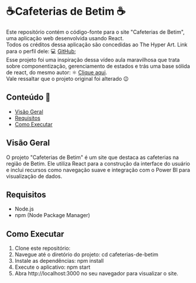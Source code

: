 # ☕Cafeterias de Betim ☕

Este repositório contém o código-fonte para o site "Cafeterias de Betim", uma aplicação web desenvolvida usando React.
<br> Todos os créditos dessa aplicação são concedidas ao The Hyper Art. Link para o perfil dele: 💻 [GitHub](https://github.com/thehyperart11);
<br> Esse projeto foi uma inspiração dessa vídeo aula maravilhosa que trata sobre componentização, gerenciamento de estados e trás uma base sólida de react, do mesmo autor: ⚛ [Clique aqui](https://www.youtube.com/watch?v=GVjIflROwJ4&t=230s).
<br> Vale ressaltar que o projeto original foi alterado  😉
## Conteúdo 🧾
- [Visão Geral](#visão-geral)
- [Requisitos](#requisitos)
- [Como Executar](#como-executar)

## Visão Geral

O projeto "Cafeterias de Betim" é um site que destaca as cafeterias na região de Betim. Ele utiliza React para a construção da interface do usuário e inclui recursos como navegação suave e integração com o Power BI para visualização de dados.

## Requisitos
- Node.js
- npm (Node Package Manager)

## Como Executar

1. Clone este repositório:
2. Navegue até o diretório do projeto: cd cafeterias-de-betim
3. Instale as dependências: npm install
4. Execute o aplicativo: npm start
5. Abra http://localhost:3000 no seu navegador para visualizar o site.
